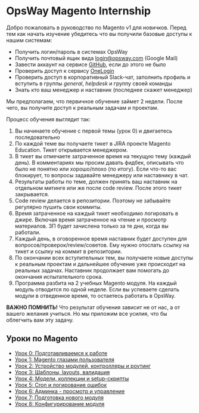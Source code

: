 # OpsWay Magento Internship

Добро пожаловать в руководство по Magento v1 для новичков. Перед тем как начать изучение убедитесь что вы получили базовые доступы к нашим системам:

- Получить логин/пароль в системах OpsWay
- Получить почтовый ящик вида login@opsway.com (Google Mail)
- Завести аккаунт на сервисе [GitHub](https://github.com/), если до этого не было
- Проверить доступ к сервису [OneLogin](https://opsway.onelogin.com/)
- Проверить доступ в корпоративный Slack-чат, заполнить профиль и вступить в группы _general_, _helpdesk_ и группу своей команды
- Знать кто ваш менеджер и наставник (последнее скажет менеджер)

Мы предполагаем, что первичное обучение займет 2 недели. После чего, вы получите доступ к реальным задачам и проектам.

Процесс обучения выглядит так:
1. Вы начинаете обучение с первой темы (урок 0) и двигаетесь последовательно
2. По каждой теме вы получаете тикет в JIRA проекте Magento Education. Тикет открывается менеджером.
3. В тикет вы отмечаете затраченное время на текущую тему (каждый день). В комментариях мы просим давать фидбек, описывать что было не понятно или хорошо/плохо (по итогу). Если что-то вас блокирует, то вопросы задавайте менеджеру или наставнику в чат.
4. Результаты работы по теме, должен принять ваш наставник на отдельном митинге или же после code review. После этого тикет закрывается.
5. Code review делается в репозитории. Поэтому не забывайте регулярно пушить свои коммиты.
6. Время затраченное на каждый тикет необходимо логировать в джире. Включая время затраченное на чтение и просмотр материалов. ЗП будет зачислена только за те дни, когда вы работали.
7. Каждый день, в оговоренное время наставник будет доступен для вопросов/проверок/review/советов. Ему нужно отослать ссылку на тикет и ссылку на коммит в репозитории.
8. По окончании всех вступительных тем, вы получаете новые доступы к реальным проектам и дальнейшее обучение уже происходит на реальных задачах. Наставник продолжает вам помогать до окончания испытательного срока.
9. Программа разбита на 2 учебных Magento модуля. На каждый модуль отводится по одной неделе. Если вы успеваете сделать модули в отведенное время, то остаетесь работать в OpsWay.

**ВАЖНО ПОМНИТЬ!** Что результат обучения зависит не от нас, а от вашего желания учиться. Но мы приложим все усилия, что бы облегчить вам эту задачу.

## Уроки по Magento 
- [Урок 0: Подготавливаемся к работе](guide/00_install.md)
- [Урок 1: Magento глазами пользователя](guide/01_userguide.md)
- [Урок 2: Устройство модулей, контроллеры и роутинг](guide/02_hello_world.md)
- [Урок 3: Шаблоны, layouts, валидация](guide/03_templates.md)
- [Урок 4: Модели, коллекции и setup-скрипты](guide/04_database.md)
- [Урок 5: Cron и логирование ошибок](guide/05_cron_logs.md)
- [Урок 6: Админка - просмотр и управление](guide/06_admin_control.md)
- [Урок 7: Подготовка нового модуля](guide/07_blocks.md)
- [Урок 8: Конфигурирование модуля](guide/08_configuration.md)
